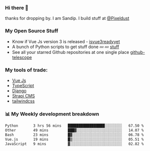 ### Hi there 👋

thanks for dropping by.
I am Sandip. I build stuff at [@Pixeldust](github.com/pixeldust-in/)

###  **My Open Source Stuff**

 - Know if Vue Js version 3 is released -  [isvue3readyyet](https://github.com/sandiprb/isvue3readyyet)
 - A bunch of Python scripts to get stuff done 💤 💤 [stuff](https://github.com/sandiprb/stuff)
 - See all your starred Github repositories at one single place [github-telescope](https://github.com/sandiprb/github-telescope)



###  **My tools of trade:**
 - [Vue Js](https://github.com/vuejs/vue/)
 - [TypeScript](https://github.com/microsoft/TypeScript)
 - [Django](github.com/django/django)
 - [Strapi CMS](github.com/strapi/strapi)
 - [tailwindcss](https://github.com/tailwindlabs/tailwindcss)


###  📊 **My Weekly development breakdown**
<!--START_SECTION:waka-->

```txt
Python       3 hrs 56 mins   █████████████████░░░░░░░░   67.50 %
Other        49 mins         ███▓░░░░░░░░░░░░░░░░░░░░░   14.07 %
Bash         23 mins         █▓░░░░░░░░░░░░░░░░░░░░░░░   06.78 %
Vue.js       19 mins         █▒░░░░░░░░░░░░░░░░░░░░░░░   05.51 %
JavaScript   9 mins          ▓░░░░░░░░░░░░░░░░░░░░░░░░   02.82 %
```

<!--END_SECTION:waka-->
